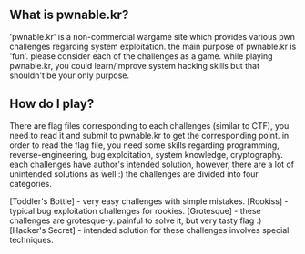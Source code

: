 ## What is pwnable.kr?
   'pwnable.kr' is a non-commercial wargame site which provides various pwn challenges regarding system exploitation. the main purpose of pwnable.kr is 'fun'.    please consider each of the challenges as a game. while playing pwnable.kr, you could learn/improve system hacking skills but that shouldn't be your only purpose. 
   
## How do I play?
  There are flag   files corresponding to each challenges (similar to CTF), you need to read it and submit to pwnable.kr to get the corresponding point. in order to read the flag file, you need some skills regarding programming, reverse-engineering, bug exploitation, system knowledge, cryptography. each challenges have author's intended solution, however, there are a lot of unintended solutions as well :) the challenges are divided into four categories.

[Toddler's Bottle]  -  very easy challenges with simple mistakes.
[Rookiss]  -  typical bug exploitation challenges for rookies.
[Grotesque]  -  these challenges are grotesque-y. painful to solve it, but very tasty flag :)
[Hacker's Secret]  -  intended solution for these challenges involves special techniques.
